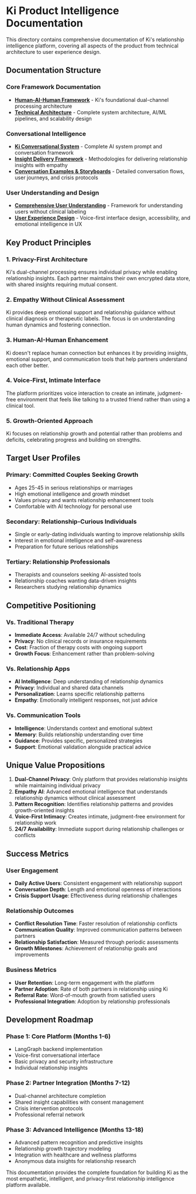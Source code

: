 # Ki Product Intelligence Documentation

This directory contains comprehensive documentation of Ki's relationship intelligence platform, covering all aspects of the product from technical architecture to user experience design.

## Documentation Structure

### Core Framework Documentation
- **[Human-AI-Human Framework](./human-ai-human-framework.md)** - Ki's foundational dual-channel processing architecture
- **[Technical Architecture](./technical-architecture.md)** - Complete system architecture, AI/ML pipelines, and scalability design

### Conversational Intelligence
- **[Ki Conversational System](./ki-conversational-system.md)** - Complete AI system prompt and conversation framework
- **[Insight Delivery Framework](./insight-delivery-framework.md)** - Methodologies for delivering relationship insights with empathy
- **[Conversation Examples & Storyboards](./conversation-examples-storyboards.md)** - Detailed conversation flows, user journeys, and crisis protocols

### User Understanding and Design
- **[Comprehensive User Understanding](./comprehensive-user-understanding.md)** - Framework for understanding users without clinical labeling
- **[User Experience Design](./user-experience-design.md)** - Voice-first interface design, accessibility, and emotional intelligence in UX

## Key Product Principles

### 1. Privacy-First Architecture
Ki's dual-channel processing ensures individual privacy while enabling relationship insights. Each partner maintains their own encrypted data store, with shared insights requiring mutual consent.

### 2. Empathy Without Clinical Assessment
Ki provides deep emotional support and relationship guidance without clinical diagnosis or therapeutic labels. The focus is on understanding human dynamics and fostering connection.

### 3. Human-AI-Human Enhancement
Ki doesn't replace human connection but enhances it by providing insights, emotional support, and communication tools that help partners understand each other better.

### 4. Voice-First, Intimate Interface
The platform prioritizes voice interaction to create an intimate, judgment-free environment that feels like talking to a trusted friend rather than using a clinical tool.

### 5. Growth-Oriented Approach
Ki focuses on relationship growth and potential rather than problems and deficits, celebrating progress and building on strengths.

## Target User Profiles

### Primary: Committed Couples Seeking Growth
- Ages 25-45 in serious relationships or marriages
- High emotional intelligence and growth mindset
- Values privacy and wants relationship enhancement tools
- Comfortable with AI technology for personal use

### Secondary: Relationship-Curious Individuals
- Single or early-dating individuals wanting to improve relationship skills
- Interest in emotional intelligence and self-awareness
- Preparation for future serious relationships

### Tertiary: Relationship Professionals
- Therapists and counselors seeking AI-assisted tools
- Relationship coaches wanting data-driven insights
- Researchers studying relationship dynamics

## Competitive Positioning

### Vs. Traditional Therapy
- **Immediate Access**: Available 24/7 without scheduling
- **Privacy**: No clinical records or insurance requirements
- **Cost**: Fraction of therapy costs with ongoing support
- **Growth Focus**: Enhancement rather than problem-solving

### Vs. Relationship Apps
- **AI Intelligence**: Deep understanding of relationship dynamics
- **Privacy**: Individual and shared data channels
- **Personalization**: Learns specific relationship patterns
- **Empathy**: Emotionally intelligent responses, not just advice

### Vs. Communication Tools
- **Intelligence**: Understands context and emotional subtext
- **Memory**: Builds relationship understanding over time
- **Guidance**: Provides specific, personalized strategies
- **Support**: Emotional validation alongside practical advice

## Unique Value Propositions

1. **Dual-Channel Privacy**: Only platform that provides relationship insights while maintaining individual privacy
2. **Empathy AI**: Advanced emotional intelligence that understands relationship dynamics without clinical assessment
3. **Pattern Recognition**: Identifies relationship patterns and provides growth-oriented insights
4. **Voice-First Intimacy**: Creates intimate, judgment-free environment for relationship work
5. **24/7 Availability**: Immediate support during relationship challenges or conflicts

## Success Metrics

### User Engagement
- **Daily Active Users**: Consistent engagement with relationship support
- **Conversation Depth**: Length and emotional openness of interactions
- **Crisis Support Usage**: Effectiveness during relationship challenges

### Relationship Outcomes
- **Conflict Resolution Time**: Faster resolution of relationship conflicts
- **Communication Quality**: Improved communication patterns between partners
- **Relationship Satisfaction**: Measured through periodic assessments
- **Growth Milestones**: Achievement of relationship goals and improvements

### Business Metrics
- **User Retention**: Long-term engagement with the platform
- **Partner Adoption**: Rate of both partners in relationship using Ki
- **Referral Rate**: Word-of-mouth growth from satisfied users
- **Professional Integration**: Adoption by relationship professionals

## Development Roadmap

### Phase 1: Core Platform (Months 1-6)
- LangGraph backend implementation
- Voice-first conversational interface
- Basic privacy and security infrastructure
- Individual relationship insights

### Phase 2: Partner Integration (Months 7-12)
- Dual-channel architecture completion
- Shared insight capabilities with consent management
- Crisis intervention protocols
- Professional referral network

### Phase 3: Advanced Intelligence (Months 13-18)
- Advanced pattern recognition and predictive insights
- Relationship growth trajectory modeling
- Integration with healthcare and wellness platforms
- Anonymous data insights for relationship research

This documentation provides the complete foundation for building Ki as the most empathetic, intelligent, and privacy-first relationship intelligence platform available.